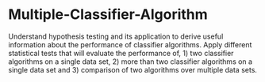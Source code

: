 # Multiple-Classifier-Algorithm
Understand hypothesis testing and its application to derive useful information about the performance of classifier algorithms. Apply different statistical tests that will evaluate the performance of, 1) two classifier algorithms on a single data set, 2) more than two classifier algorithms on a single data set and 3) comparison of two algorithms over multiple data sets. 
